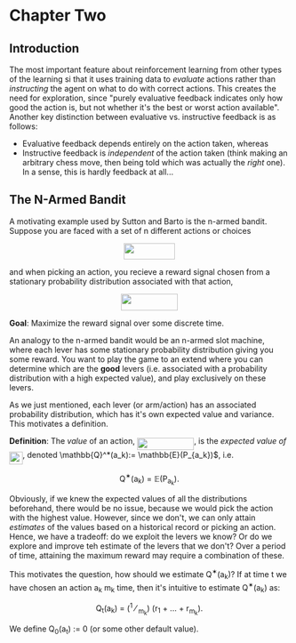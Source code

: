 # Chapter Two

## Introduction

The most important feature about reinforcement learning from other types of the learning si that it uses training data to *evaluate* actions rather than
*instructing* the agent on what to do with correct actions.
This creates the need for exploration, since "purely evaluative feedback indicates only how good the action is, but not whether it's the best or worst action
available".  Another key distinction between evaluative vs. instructive feedback is as follows:
  * Evaluative feedback depends entirely on the action taken, whereas
  * Instructive feedback is *independent* of the action taken (think making an arbitrary chess move, then being told which was actually the *right* one).  In a
  sense, this is hardly feedback at all...
 
## The N-Armed Bandit

A motivating example used by Sutton and Barto is the n-armed bandit.  Suppose you are faced with a set of n different actions or choices
<p align="center"><img src="https://github.com/LilCPuppy/ReinforcementLearning/blob/main/sutton_and_barto/chapter_two/svgs/c1143b0f8370f09ab2aa5f2eedc889be.svg?invert_in_darkmode" align=middle width=92.1479988pt height=29.58934275pt/></p>
and when picking an action, you recieve a reward signal chosen from a stationary probability distribution associated with that action,
<p align="center"><img src="https://github.com/LilCPuppy/ReinforcementLearning/blob/main/sutton_and_barto/chapter_two/svgs/38039535e1f1cf28c9178b99c9756761.svg?invert_in_darkmode" align=middle width=102.63026729999999pt height=29.58934275pt/></p>

**Goal**: Maximize the reward signal over some discrete time.

An analogy to the n-armed bandit would be an n-armed slot machine, where each lever has some stationary probability distribution giving you some reward.  You want
to play the game to an extend where you can determine which are the **good** levers (i.e. associated with a probability distribution with a high expected value),
and play exclusively on these levers.

As we just mentioned, each lever (or arm/action) has an associated probability distribution, which has it's own expected value and variance.  This motivates a
definition.

**Definition**: The *value* of an action, <img src="https://github.com/LilCPuppy/ReinforcementLearning/blob/main/sutton_and_barto/chapter_two/svgs/f207402f49c3d71a672a8f14fc518943.svg?invert_in_darkmode" align=middle width=102.3855921pt height=22.831056599999986pt/>, is the *expected value of <img src="https://github.com/LilCPuppy/ReinforcementLearning/blob/main/sutton_and_barto/chapter_two/svgs/3d02cfa2ebf67fc3d749503f621bd042.svg?invert_in_darkmode" align=middle width=24.048253349999992pt height=22.465723500000017pt/>*, denoted
\mathbb{Q}^*(a_k):= \mathbb{E}(P_{a_k})$, i.e.
<div align=center>Q<sup>&sext;</sup>(a<sub>k</sub>) = &Eopf;(P<sub>a<sub>k</sub></sub>).</div>

Obviously, if we knew the expected values of all the distributions beforehand, there would be no issue, because we would pick the action with the highest value.
However, since we don't, we can only attain *estimates* of the values based on a historical record or picking an action.  Hence, we have a tradeoff: do we exploit
the levers we know?  Or do we explore and improve teh estimate of the levers that we don't?  Over a period of time, attaining the maximum reward may require a
combination of these.

This motivates the question, how should we estimate Q<sup>&sext;</sup>(a<sub>k</sub>)?  If at time t we have chosen an action a<sub>k</sub> m<sub>k</sub> time,
then it's intuitive to estimate Q<sup>&sext;</sup>(a<sub>k</sub>) as:
<div align=center>Q<sub>t</sub>(a<sub>k</sub>) = (<sup>1</sup> &#8260; <sub>m<sub>k</sub></sub>) (r<sub>1</sub> + ... + r<sub>m<sub>k</sub></sub>).</div>

We define Q<sub>0</sub>(a<sub>t</sub>) := 0 (or some other default value).
